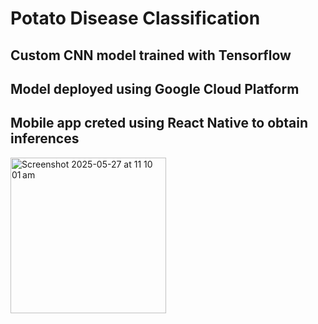 # Potato Disease Classification

## Custom CNN model trained with Tensorflow
## Model deployed using Google Cloud Platform
## Mobile app creted using React Native to obtain inferences 

<img width="249" alt="Screenshot 2025-05-27 at 11 10 01 am" src="https://github.com/user-attachments/assets/3fa34c80-c2ba-480d-8f7c-12f5bdf4a922" />



